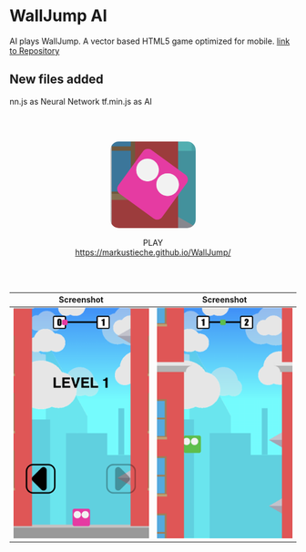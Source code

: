 # WallJump AI

AI plays WallJump. A vector based HTML5 game optimized for mobile.
<a href="https://markustieche.github.io/WallJump/ " >link to Repository</a> 

## New files added
nn.js as Neural Network
tf.min.js as AI

<br />
<br />

<p align= "center"><img style="width:150px;border-radius:15px;" src="WallJump_icn.png"></p>
<p align= "center">PLAY<br><a href="https://markustieche.github.io/WallJump/ " >https://markustieche.github.io/WallJump/ </a> </p>

<br />
<br />


Screenshot           |  Screenshot
:-------------------------:|:-------------------------:
![](media/WallJump_Scrnshot_1.png)  | ![](media/WallJump_Scrnshot_2.png)